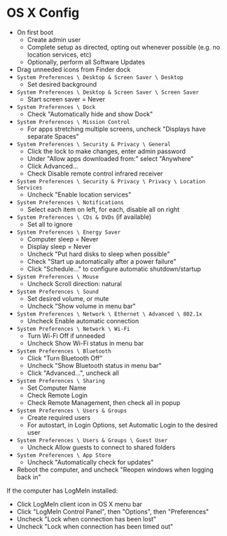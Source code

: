 # OS X Config

- On first boot
	- Create admin user
	- Complete setup as directed, opting out whenever possible (e.g. no location services, etc)
	- Optionally, perform all Software Updates
- Drag unneeded icons from Finder dock
- `System Preferences \ Desktop & Screen Saver \ Desktop`
	- Set desired background
- `System Preferences \ Desktop & Screen Saver \ Screen Saver`
	- Start screen saver = Never
- `System Preferences \ Dock`
	- Check "Automatically hide and show Dock"
- `System Preferences \ Mission Control`
	- For apps stretching multiple screens, uncheck "Displays have separate Spaces"
- `System Preferences \ Security & Privacy \ General`
	- Click the lock to make changes, enter admin password
	- Under "Allow apps downloaded from:" select "Anywhere"
	- Click Advanced...
	- Check Disable remote control infrared receiver
- `System Preferences \ Security & Privacy \ Privacy \ Location Services`
	- Uncheck "Enable location services"
- `System Preferences \ Notifications`
	- Select each item on left, for each, disable all on right
- `System Preferences \ CDs & DVDs` (if available)
	- Set all to ignore
- `System Preferences \ Energy Saver`
	- Computer sleep = Never
	- Display sleep = Never
	- Uncheck "Put hard disks to sleep when possible"
	- Check "Start up automatically after a power failure"
	- Click "Schedule..." to configure automatic shutdown/startup
- `System Preferences \ Mouse`
	- Uncheck Scroll direction: natural
- `System Preferences \ Sound`
	- Set desired volume, or mute
	- Uncheck "Show volume in menu bar"
- `System Preferences \ Network \ Ethernet \ Advanced \ 802.1x`
	- Uncheck Enable automatic connection
- `System Preferences \ Network \ Wi-Fi`
	- Turn Wi-Fi Off if unneeded
	- Uncheck Show Wi-Fi status in menu bar
- `System Preferences \ Bluetooth`
	- Click "Turn Bluetooth Off"
	- Uncheck "Show Bluetooth status in menu bar"
	- Click "Advanced...", uncheck all
- `System Preferences \ Sharing`
	- Set Computer Name
	- Check Remote Login
	- Check Remote Management, then check all in popup
- `System Preferences \ Users & Groups`
	- Create required users
	- For autostart, in Login Options, set Automatic Login to the desired user
- `System Preferences \ Users & Groups \ Guest User`
	- Uncheck Allow guests to connect to shared folders
- `System Preferences \ App Store`
	- Uncheck "Automatically check for updates"
- Reboot the computer, and uncheck "Reopen windows when logging back in"

If the computer has LogMeIn installed:

- Click LogMeIn client icon in OS X menu bar
- Click "LogMeIn Control Panel", then "Options", then "Preferences"
- Uncheck "Lock when connection has been lost"
- Uncheck "Lock when connection has been timed out"